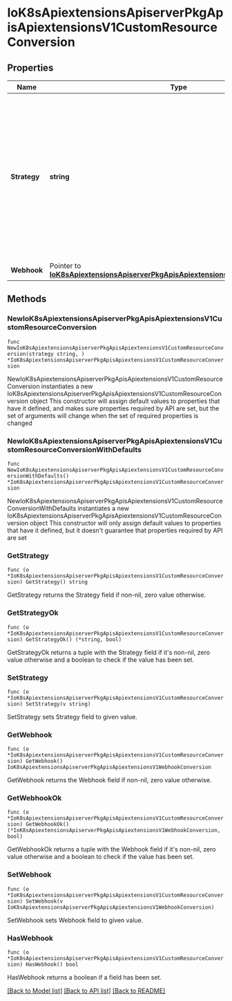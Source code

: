# IoK8sApiextensionsApiserverPkgApisApiextensionsV1CustomResourceConversion

## Properties

Name | Type | Description | Notes
------------ | ------------- | ------------- | -------------
**Strategy** | **string** | strategy specifies how custom resources are converted between versions. Allowed values are: - &#x60;\&quot;None\&quot;&#x60;: The converter only change the apiVersion and would not touch any other field in the custom resource. - &#x60;\&quot;Webhook\&quot;&#x60;: API Server will call to an external webhook to do the conversion. Additional information   is needed for this option. This requires spec.preserveUnknownFields to be false, and spec.conversion.webhook to be set. | 
**Webhook** | Pointer to [**IoK8sApiextensionsApiserverPkgApisApiextensionsV1WebhookConversion**](IoK8sApiextensionsApiserverPkgApisApiextensionsV1WebhookConversion.md) |  | [optional] 

## Methods

### NewIoK8sApiextensionsApiserverPkgApisApiextensionsV1CustomResourceConversion

`func NewIoK8sApiextensionsApiserverPkgApisApiextensionsV1CustomResourceConversion(strategy string, ) *IoK8sApiextensionsApiserverPkgApisApiextensionsV1CustomResourceConversion`

NewIoK8sApiextensionsApiserverPkgApisApiextensionsV1CustomResourceConversion instantiates a new IoK8sApiextensionsApiserverPkgApisApiextensionsV1CustomResourceConversion object
This constructor will assign default values to properties that have it defined,
and makes sure properties required by API are set, but the set of arguments
will change when the set of required properties is changed

### NewIoK8sApiextensionsApiserverPkgApisApiextensionsV1CustomResourceConversionWithDefaults

`func NewIoK8sApiextensionsApiserverPkgApisApiextensionsV1CustomResourceConversionWithDefaults() *IoK8sApiextensionsApiserverPkgApisApiextensionsV1CustomResourceConversion`

NewIoK8sApiextensionsApiserverPkgApisApiextensionsV1CustomResourceConversionWithDefaults instantiates a new IoK8sApiextensionsApiserverPkgApisApiextensionsV1CustomResourceConversion object
This constructor will only assign default values to properties that have it defined,
but it doesn't guarantee that properties required by API are set

### GetStrategy

`func (o *IoK8sApiextensionsApiserverPkgApisApiextensionsV1CustomResourceConversion) GetStrategy() string`

GetStrategy returns the Strategy field if non-nil, zero value otherwise.

### GetStrategyOk

`func (o *IoK8sApiextensionsApiserverPkgApisApiextensionsV1CustomResourceConversion) GetStrategyOk() (*string, bool)`

GetStrategyOk returns a tuple with the Strategy field if it's non-nil, zero value otherwise
and a boolean to check if the value has been set.

### SetStrategy

`func (o *IoK8sApiextensionsApiserverPkgApisApiextensionsV1CustomResourceConversion) SetStrategy(v string)`

SetStrategy sets Strategy field to given value.


### GetWebhook

`func (o *IoK8sApiextensionsApiserverPkgApisApiextensionsV1CustomResourceConversion) GetWebhook() IoK8sApiextensionsApiserverPkgApisApiextensionsV1WebhookConversion`

GetWebhook returns the Webhook field if non-nil, zero value otherwise.

### GetWebhookOk

`func (o *IoK8sApiextensionsApiserverPkgApisApiextensionsV1CustomResourceConversion) GetWebhookOk() (*IoK8sApiextensionsApiserverPkgApisApiextensionsV1WebhookConversion, bool)`

GetWebhookOk returns a tuple with the Webhook field if it's non-nil, zero value otherwise
and a boolean to check if the value has been set.

### SetWebhook

`func (o *IoK8sApiextensionsApiserverPkgApisApiextensionsV1CustomResourceConversion) SetWebhook(v IoK8sApiextensionsApiserverPkgApisApiextensionsV1WebhookConversion)`

SetWebhook sets Webhook field to given value.

### HasWebhook

`func (o *IoK8sApiextensionsApiserverPkgApisApiextensionsV1CustomResourceConversion) HasWebhook() bool`

HasWebhook returns a boolean if a field has been set.


[[Back to Model list]](../README.md#documentation-for-models) [[Back to API list]](../README.md#documentation-for-api-endpoints) [[Back to README]](../README.md)


